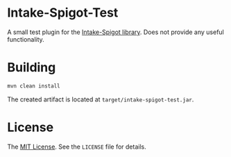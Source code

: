 Intake-Spigot-Test
==================

A small test plugin for the [Intake-Spigot library](https://github.com/xxyy/intake-spigot).
Does not provide any useful functionality.

Building
========
````bash
mvn clean install
````

The created artifact is located at `target/intake-spigot-test.jar`.

License
=======
The [MIT License](https://choosealicense.com/licenses/mit/). See the `LICENSE` file for details.